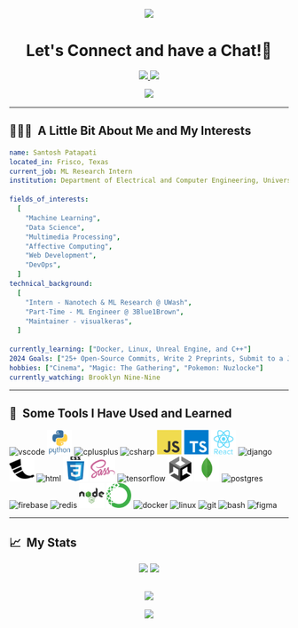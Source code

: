 <p align="center">
  <img src="https://capsule-render.vercel.app/api?type=waving&color=gradient&text=Hello!&height=100&section=header"/>
</p>

<h1 align="center">
  Let's Connect and have a Chat!💬
</h1>

<p align="center">
  <!--
<a href="https://santoshp.vercel.app/">
  <img height="50" src="https://user-images.githubusercontent.com/46517096/166972883-f5f1d88c-0246-4374-88ac-ded0f2cf0699.png"/>
</a>
  -->
<a href="https://www.linkedin.com/in/spatapati/">
  <img height="50" src="https://user-images.githubusercontent.com/46517096/166973395-19676cd8-f8ec-4abf-83ff-da8243505b82.png"/>
</a>
<a href="malito:sapatapatiwork@gmail.com">
  <img height="50" src="https://i.ibb.co/jzPMnfr/1873613-contact-email-message-letter-media-icon.png"/>
</a>
</p>

<p align="center">
  <img src="https://github.com/Anmol-Baranwal/Cool-GIFs-For-GitHub/assets/74038190/6357eb37-3a0e-4efe-b015-ce8b14e910d6" width="950">
</p>

---

<h2> 👨🏻‍💻 &nbsp;A Little Bit About Me and My Interests</h2>

```yaml
name: Santosh Patapati
located_in: Frisco, Texas
current_job: ML Research Intern
institution: Department of Electrical and Computer Engineering, University of Washington

fields_of_interests:
  [
    "Machine Learning",
    "Data Science",
    "Multimedia Processing",
    "Affective Computing",
    "Web Development",
    "DevOps",
  ]
technical_background:
  [
    "Intern - Nanotech & ML Research @ UWash",
    "Part-Time - ML Engineer @ 3Blue1Brown",
    "Maintainer - visualkeras",
  ]
  
currently_learning: ["Docker, Linux, Unreal Engine, and C++"]
2024 Goals: ["25+ Open-Source Commits, Write 2 Preprints, Submit to a Journal, Switch from Windows 11 --> Linux"]
hobbies: ["Cinema", "Magic: The Gathering", "Pokemon: Nuzlocke"]
currently_watching: Brooklyn Nine-Nine
```
---  
  
<h2> 🚀 &nbsp;Some Tools I Have Used and Learned</h2>
<p align="left">
<img src="https://cdn.jsdelivr.net/gh/devicons/devicon/icons/vscode/vscode-original.svg" alt="vscode" width="45" height="45" title="Visual Studio Code"/>
<img src="https://raw.githubusercontent.com/devicons/devicon/master/icons/python/python-original-wordmark.svg" alt="python" width="45" height="45" title="Python"/>
<img src="https://cdn.jsdelivr.net/gh/devicons/devicon/icons/cplusplus/cplusplus-original.svg" alt="cplusplus" width="45" height="45" title="C++"/>
<img src="https://cdn.jsdelivr.net/gh/devicons/devicon/icons/csharp/csharp-original.svg" alt="csharp" width="45" height="45" title="C#"/>
<img src="https://raw.githubusercontent.com/devicons/devicon/master/icons/javascript/javascript-original.svg" alt="javascript" width="45" height="45" title="Javascript"/>
<img src="https://raw.githubusercontent.com/devicons/devicon/6910f0503efdd315c8f9b858234310c06e04d9c0/icons/typescript/typescript-original.svg" alt="typescript" width="45" height="45" title="Typescript"/>
<img src="https://raw.githubusercontent.com/devicons/devicon/master/icons/react/react-original-wordmark.svg" alt="react" width="45" height="45" title="React.js"/>
<img src="https://raw.githubusercontent.com/simple-icons/simple-icons/d8028dd5fc92e054526bbe0668716fe2dbf3d809/icons/django.svg" alt="django" width="45" height="45" title="Django"/>
<img src="https://raw.githubusercontent.com/simple-icons/simple-icons/d8028dd5fc92e054526bbe0668716fe2dbf3d809/icons/flask.svg" alt="flask" width="45" height="45" title="Flask"/>
<img src="https://cdn.jsdelivr.net/gh/devicons/devicon/icons/html5/html5-original.svg" alt="html" width="45" height="45" title="HTML5"/>
<img src="https://raw.githubusercontent.com/devicons/devicon/master/icons/css3/css3-original-wordmark.svg" alt="css3" width="45" height="45" title="CSS3"/>
<img src="https://raw.githubusercontent.com/devicons/devicon/6910f0503efdd315c8f9b858234310c06e04d9c0/icons/sass/sass-original.svg" alt="sass" width="45" height="45" title="Sass (SCSS)"/>
<img src="https://upload.wikimedia.org/wikipedia/commons/thumb/2/2d/Tensorflow_logo.svg/1200px-Tensorflow_logo.svg.png" alt="tensorflow" width="45" height="45" title="Tensorflow"/>
<img src="https://raw.githubusercontent.com/devicons/devicon/6910f0503efdd315c8f9b858234310c06e04d9c0/icons/unity/unity-original.svg" alt="unity" width="45" height="45" title="Unity"/>
<img src="https://raw.githubusercontent.com/devicons/devicon/master/icons/mongodb/mongodb-original.svg" alt="mongodb" width="45" height="45" title="MongoDB"/>
<img src="https://user-images.githubusercontent.com/24623425/36042969-f87531d4-0d8a-11e8-9dee-e87ab8c6a9e3.png" alt="postgres" width="45" height="45" title="Postgres"/>
<img src="https://upload.wikimedia.org/wikipedia/commons/thumb/c/cf/Firebase_icon.svg/2048px-Firebase_icon.svg.png" alt="firebase" width="45" height="45" title="Firebase"/>
<img src="https://www.svgrepo.com/show/303460/redis-logo.svg" alt="redis" width="45" height="45" title="Redis"/>
<img src="https://raw.githubusercontent.com/devicons/devicon/master/icons/nodejs/nodejs-original-wordmark.svg" alt="nodejs" width="45" height="45" title="Node.js"/>
<img src="https://raw.githubusercontent.com/devicons/devicon/6910f0503efdd315c8f9b858234310c06e04d9c0/icons/anaconda/anaconda-original.svg" alt="anaconda" width="45" height="45" title="Anaconda"/>
<img src="https://cdn.jsdelivr.net/gh/devicons/devicon/icons/docker/docker-original.svg" alt="docker" width="45" height="45" title="Docker"/>
<img src="https://cdn.jsdelivr.net/gh/devicons/devicon/icons/linux/linux-original.svg" alt="linux" width="45" height="45" title="Linux"/>       
<img src="https://cdn.jsdelivr.net/gh/devicons/devicon/icons/git/git-original.svg" alt="git" width="45" height="45" title="Git"/>
<img src="https://cdn.jsdelivr.net/gh/devicons/devicon/icons/bash/bash-original.svg" alt="bash" width="45" height="45" title="Bash"/>  
<img src="https://cdn.jsdelivr.net/gh/devicons/devicon/icons/figma/figma-original.svg" alt="figma" width="45" height="45" title="Figma"/>  
</p>

---  

<h2> 📈 &nbsp;My Stats</h2>


<div align="center">

  <img height="180em" src="https://github-readme-stats-ten-fawn-85.vercel.app/api?username=Soontosh&theme=dark&show_icons=true" />

  <img height="180em" src="https://github-readme-stats-ten-fawn-85.vercel.app/api/top-langs/?username=Soontosh&theme=dark&layout=compact&langs_count=10&hide=Shell&card_width=400" />

</div>


<br/>

<div align="center">

  ![](https://github-readme-streak-stats.herokuapp.com/?user=Soontosh&theme=dark)

</div>


<p align="center">
  <img src="https://capsule-render.vercel.app/api?type=waving&color=gradient&height=100&section=footer"/>
</p>
